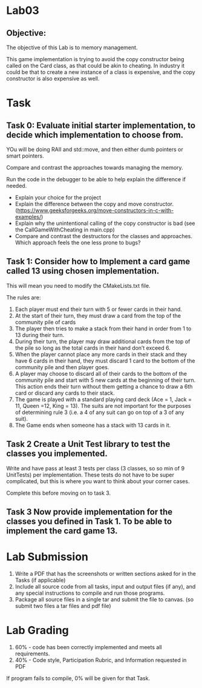 # Lab03

## Objective:
The objective of this Lab is to memory management.

This game implementation is trying to avoid the copy constructor being called on the Card class, as that could be akin to cheating.   In industry it could be that to create a new instance of a class is expensive, and the copy constructor is also expensive as well.

# Task

## Task 0: Evaluate initial starter implementation, to decide which implementation to choose from.

YOu will be doing RAII and std::move, and then either dumb pointers or smart pointers.   

Compare and contrast the approaches towards managing the memory.

Run the code in the debugger to be able to help explain the difference if needed.

* Explain your choice for the project
*	Explain the difference between the copy and move constructor. (https://www.geeksforgeeks.org/move-constructors-in-c-with-examples/)
*	Explain why the unintentional calling of the copy constructor is bad (see the CallGameWithCheating in main.cpp)
*	Compare and contrast the destructors for the classes and approaches.  Which approach feels the one less prone to bugs?


## Task 1:  Consider how to Implement a card game called 13 using chosen implementation.

This will mean you need to modify the CMakeLists.txt file.  

The rules are:
1.	Each player must end their turn with 5 or fewer cards in their hand.
2.	At the start of their turn, they must draw a card from the top of the community pile of cards 
3.	The player then tries to make a stack from their hand in order from 1 to 13 during their turn.  
4.	During their turn, the player may draw additional cards from the top of the pile so long as the total cards in their hand don’t exceed 6.
5.	When the player cannot place any more cards in their stack and they have 6 cards in their hand, they must discard 1 card to the bottom of the community pile and then player  goes.
6.	A player may choose to discard all of their cards to the bottom of the community pile and start with 5 new cards at the beginning of their turn.  This action ends their turn without them getting a chance to draw a 6th card or discard any cards to their stack.
7.	The game is played with a standard playing card deck (Ace = 1, Jack = 11, Queen =12, King = 13).  The suits are not important for the purposes of determining rule 3 (i.e. a 4 of any suit can go on top of a 3 of any suit).
8. The Game ends when someone has a stack with 13 cards in it.

## Task 2  Create a Unit Test library to test the classes you implemented. 
Write and have pass at least 3 tests per class (3 classes, so so min of 9 UnitTests) per implementation.  These tests do not have to be super complicated, but this is where you want to think about your corner cases.

Complete this before moving on to task 3.
 
## Task 3 Now provide implementation for the classes you defined in Task 1. To be able to implement the card game 13.



# Lab Submission
1.	Write a PDF that has the screenshots or written sections asked for in the Tasks (if applicable)
3.	Include all source code from all tasks, input and output files (if any), and any special instructions to compile and run those programs.
4.	Package all source files in a single tar and submit the file to canvas.  (so submit two files a tar files and pdf file)

# Lab Grading
1.	60% - code has been correctly implemented and meets all requirements.
1.	40% - Code style, Participation Rubric, and Information requested in PDF 

If program fails to compile, 0% will be given for that Task.
